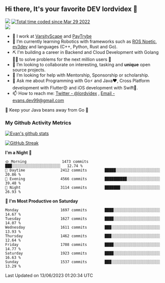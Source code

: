 ## Hi there, It's your favorite DEV lordvidex 👋
<img src="https://komarev.com/ghpvc/?username=lordvidex&label=Views&color=blue&style=plastic" /> <a href="https://wakatime.com/@0e56db35-d16b-410a-acc0-4085055304bf"><img src="https://wakatime.com/badge/user/0e56db35-d16b-410a-acc0-4085055304bf.svg" alt="Total time coded since Mar 29 2022" /></a>  
![](https://github-profile-trophy.vercel.app/?username=lordvidex)
- 🔭 I work at [VarsityScape](https://varsityscape.com) and [PayTrybe](https://www.paytrybe.com)
- 🌱 I’m currently learning Robotics with frameworks such as [ROS Noetic](ros.org), [ev3dev](www.ev3dev.org) and languages (C++, Python, Rust and Go).
- ⛏️ I'm building a career in Backend and Cloud Development with Golang 🧙🏼 to solve problems for the next million users 🤌
- 👯 I’m looking to collaborate on interesting, tasking and **unique** open source projects.
- 🤔 I’m looking for help with Mentorship, Sponsorship or scholarship.
- 💬 Ask me about Programming with Go⚡️ and Java❤️, Cross Platform development with Flutter😍 and iOS development with Swift🚀.
- 📫 How to reach me: [Twitter - @lordvidex](https://twitter.com/lordvidex) , [Email - evans.dev99@gmail.com](mailto:evans.dev99@gmail.com?body=Hello%20Evans,)
  
    
🎤 Keep your Java beans away from Go 🌚
  
  
### My Github Activity Metrics
<div>
<!-- <a href="https://github.com/lordvidex">
  <img src="https://github-readme-stats.vercel.app/api/top-langs/?username=lordvidex&theme=light" />
</a>    -->
<!-- [![Top Langs](https://github-readme-stats.vercel.app/api/top-langs/?username=lordvidex)](https://github.com/lordvidex/)  -->
<a href="https://github.com/lordvidex">
 <img src="https://github-readme-stats.vercel.app/api?username=lordvidex&show_icons=true&theme=light&line_height=27" alt="Evan's github stats"/>
</a>
</div>

[![GitHub Streak](https://github-readme-streak-stats.herokuapp.com?user=lordvidex&theme=github-dark&hide_border=true)](https://git.io/streak-stats)

<!--
  <a href="https://github.com/iampawan/FlutterExampleApps">
    <img align="center" src="https://github-readme-stats.vercel.app/api/pin/?username=iampawan&repo=FlutterExampleApps&theme=light" />

  </a>
  <a href="https://github.com/iampawan/VelocityX">
   <img align="center" src="https://github-readme-stats.vercel.app/api/pin/?username=iampawan&repo=VelocityX&theme=light" />
  </a>
-->
<!--START_SECTION:waka-->
**I'm a Night 🦉** 

```text
🌞 Morning                1473 commits        ███░░░░░░░░░░░░░░░░░░░░░░   12.74 % 
🌆 Daytime                2412 commits        █████░░░░░░░░░░░░░░░░░░░░   20.86 % 
🌃 Evening                4566 commits        ██████████░░░░░░░░░░░░░░░   39.48 % 
🌙 Night                  3114 commits        ███████░░░░░░░░░░░░░░░░░░   26.93 % 
```
📅 **I'm Most Productive on Saturday** 

```text
Monday                   1697 commits        ████░░░░░░░░░░░░░░░░░░░░░   14.67 % 
Tuesday                  1627 commits        ████░░░░░░░░░░░░░░░░░░░░░   14.07 % 
Wednesday                1611 commits        ███░░░░░░░░░░░░░░░░░░░░░░   13.93 % 
Thursday                 1462 commits        ███░░░░░░░░░░░░░░░░░░░░░░   12.64 % 
Friday                   1708 commits        ████░░░░░░░░░░░░░░░░░░░░░   14.77 % 
Saturday                 1923 commits        ████░░░░░░░░░░░░░░░░░░░░░   16.63 % 
Sunday                   1537 commits        ███░░░░░░░░░░░░░░░░░░░░░░   13.29 % 
```



 Last Updated on 13/06/2023 01:20:34 UTC
<!--END_SECTION:waka-->
